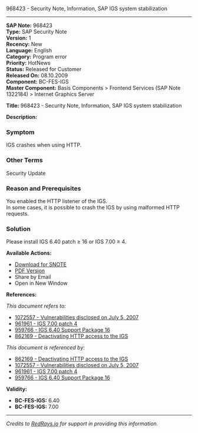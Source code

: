 968423 - Security Note, Information, SAP IGS system stabilization

---

**SAP Note:** 968423  
**Type:** SAP Security Note  
**Version:** 1  
**Recency:** New  
**Language:** English  
**Category:** Program error  
**Priority:** HotNews  
**Status:** Released for Customer  
**Released On:** 08.10.2009  
**Component:** BC-FES-IGS  
**Master Component:** Basis Components > Frontend Services (SAP Note 1322184) > Internet Graphics Server

**Title:** 968423 - Security Note, Information, SAP IGS system stabilization

**Description:**

### Symptom
IGS crashes when using HTTP.

### Other Terms
Security Update

### Reason and Prerequisites
You enabled the HTTP listener of the IGS.  
In some cases, it is possible to crash the IGS by using malformed HTTP requests.

### Solution
Please install IGS 6.40 patch ≥ 16 or IGS 7.00 ≥ 4.

**Available Actions:**

- [Download for SNOTE](https://notesdownloads.sap.com/note/0040000016137722017)
- [PDF Version](https://userapps.support.sap.com/sap/support/sfm/notes/print/0000968423?language=en-US&token=AC817D84F9A774E5F812E675051C2F03)
- Share by Email
- Open in New Window

**References:**

*This document refers to:*

- [1072557 - Vulnerabilities disclosed on July 5, 2007](https://me.sap.com/notes/1072557)
- [961961 - IGS 7.00 patch 4](https://me.sap.com/notes/961961)
- [959766 - IGS 6.40 Support Package 16](https://me.sap.com/notes/959766)
- [862169 - Deactivating HTTP access to the IGS](https://me.sap.com/notes/862169)

*This document is referenced by:*

- [862169 - Deactivating HTTP access to the IGS](https://me.sap.com/notes/862169)
- [1072557 - Vulnerabilities disclosed on July 5, 2007](https://me.sap.com/notes/1072557)
- [961961 - IGS 7.00 patch 4](https://me.sap.com/notes/961961)
- [959766 - IGS 6.40 Support Package 16](https://me.sap.com/notes/959766)

**Validity:**

- **BC-FES-IGS:** 6.40
- **BC-FES-IGS:** 7.00

---

*Credits to [RedRays.io](https://redrays.io) for support in providing this information.*